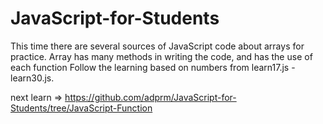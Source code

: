 # JavaScript-for-Students
This time there are several sources of JavaScript code about arrays for practice. 
Array has many methods in writing the code, and has the use of each function
Follow the learning based on numbers from learn17.js - learn30.js.

next learn => https://github.com/adprm/JavaScript-for-Students/tree/JavaScript-Function
